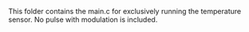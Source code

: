 This folder contains the main.c for exclusively running the temperature sensor. No pulse with modulation is included.